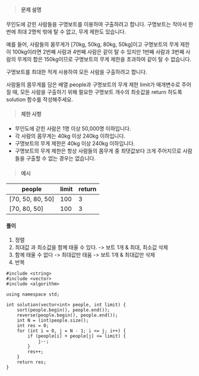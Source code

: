 #

> #### 문제 설명

무인도에 갇힌 사람들을 구명보트를 이용하여 구출하려고 합니다. 구명보트는 작아서 한 번에 최대 2명씩 밖에 탈 수 없고, 무게 제한도 있습니다.

예를 들어, 사람들의 몸무게가 [70kg, 50kg, 80kg, 50kg]이고 구명보트의 무게 제한이 100kg이라면 2번째 사람과 4번째 사람은 같이 탈 수 있지만 1번째 사람과 3번째 사람의 무게의 합은 150kg이므로 구명보트의 무게 제한을 초과하여 같이 탈 수 없습니다.

구명보트를 최대한 적게 사용하여 모든 사람을 구출하려고 합니다.

사람들의 몸무게를 담은 배열 people과 구명보트의 무게 제한 limit가 매개변수로 주어질 때, 모든 사람을 구출하기 위해 필요한 구명보트 개수의 최솟값을 return 하도록 solution 함수를 작성해주세요.

> #### 제한 사항

- 무인도에 갇힌 사람은 1명 이상 50,000명 이하입니다.
- 각 사람의 몸무게는 40kg 이상 240kg 이하입니다.
- 구명보트의 무게 제한은 40kg 이상 240kg 이하입니다.
- 구명보트의 무게 제한은 항상 사람들의 몸무게 중 최댓값보다 크게 주어지므로 사람들을 구출할 수 없는 경우는 없습니다.

> #### 예시

| people           | limit | return |
| ---------------- | ----- | ------ |
| [70, 50, 80, 50] | 100   | 3      |
| [70, 80, 50]     | 100   | 3      |

#### 풀이

1. 정렬
2. 최대값 과 최소값을 함께 태울 수 있다. -> 보트 1개 & 최대, 최소값 삭제
3. 함께 태울 수 없다 -> 최대값만 태움 -> 보트 1개 & 최대값만 삭제
4. 반복

```
#include <string>
#include <vector>
#include <algorithm>

using namespace std;

int solution(vector<int> people, int limit) {
    sort(people.begin(), people.end());
    reverse(people.begin(), people.end());
    int N = (int)people.size();
    int res = 0;
    for (int i = 0, j = N - 1; i <= j; i++) {
        if (people[i] + people[j] <= limit) {
            j--;
        }
        res++;
    }
    return res;
}
```
